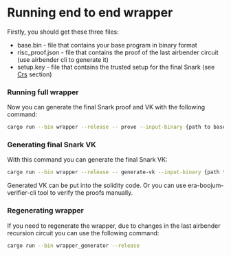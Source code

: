 # Running end to end wrapper

Firstly, you should get these three files:
- base.bin - file that contains your base program in binary format
- risc_proof.json - file that contains the proof of the last airbender circuit (use airbender cli to generate it)
- setup.key - file that contains the trusted setup for the final Snark (see [Crs](./overview.md##Crs) section)

### Running full wrapper

Now you can generate the final Snark proof and VK with the following command:
```bash
cargo run --bin wrapper --release -- prove --input-binary {path to base.bin} --input {path to risc_proof.json} --trusted-setup-file {path to setup.key} --output-dir {output directory}
```

### Generating final Snark VK

With this command you can generate the final Snark VK:
```bash
cargo run --bin wrapper --release -- generate-vk --input-binary {path to base.bin} --trusted-setup-file {path to setup.key} --output-dir {output directory}
```

Generated VK can be put into the solidity code.
Or you can use era-boojum-verifier-cli tool to verify the proofs manually.

### Regenerating wrapper
If you need to regenerate the wrapper, due to changes in the last airbender recursion circuit you can use the following command:
```bash
cargo run --bin wrapper_generator --release
```
